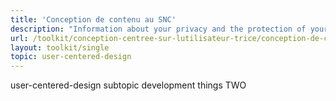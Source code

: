 ```yaml
---
title: 'Conception de contenu au SNC'
description: "Information about your privacy and the protection of your personal information."
url: /toolkit/conception-centree-sur-lutilisateur-trice/conception-de-contenu-au-SNC
layout: toolkit/single
topic: user-centered-design
---
```



<p>user-centered-design subtopic development things TWO</p>